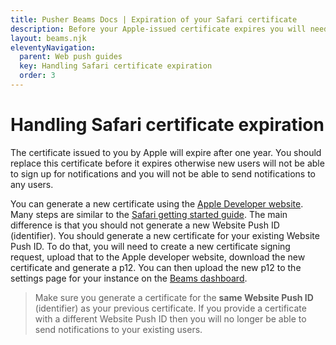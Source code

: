 ```yaml
---
title: Pusher Beams Docs | Expiration of your Safari certificate
description: Before your Apple-issued certificate expires you will need to update the certificate for your existing Website Push ID to continue sending Beams notifications.
layout: beams.njk
eleventyNavigation:
  parent: Web push guides
  key: Handling Safari certificate expiration
  order: 3
---
```


# Handling Safari certificate expiration

The certificate issued to you by Apple will expire after one year. You should replace this certificate before it expires otherwise new users will not be able to sign up for notifications and you will not be able to send notifications to any users.

You can generate a new certificate using the [Apple Developer website](https://developer.apple.com). Many steps are similar to the [Safari getting started guide](/docs/beams/getting-started/web/configure-safari). The main difference is that you should not generate a new Website Push ID (identifier). You should generate a new certificate for your existing Website Push ID. To do that, you will need to create a new certificate signing request, upload that to the Apple developer website, download the new certificate and generate a p12\. You can then upload the new p12 to the settings page for your instance on the [Beams dashboard](https://dashboard.pusher.com/beams).

> Make sure you generate a certificate for the **same Website Push ID** (identifier) as your previous certificate. If you provide a certificate with a different Website Push ID then you will no longer be able to send notifications to your existing users.
